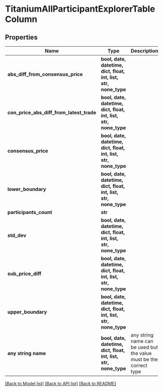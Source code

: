# TitaniumAllParticipantExplorerTableColumn


## Properties
Name | Type | Description | Notes
------------ | ------------- | ------------- | -------------
**abs_diff_from_consensus_price** | **bool, date, datetime, dict, float, int, list, str, none_type** |  | [optional] 
**con_price_abs_diff_from_latest_trade** | **bool, date, datetime, dict, float, int, list, str, none_type** |  | [optional] 
**consensus_price** | **bool, date, datetime, dict, float, int, list, str, none_type** |  | [optional] 
**lower_boundary** | **bool, date, datetime, dict, float, int, list, str, none_type** |  | [optional] 
**participants_count** | **str** |  | [optional] 
**std_dev** | **bool, date, datetime, dict, float, int, list, str, none_type** |  | [optional] 
**sub_price_diff** | **bool, date, datetime, dict, float, int, list, str, none_type** |  | [optional] 
**upper_boundary** | **bool, date, datetime, dict, float, int, list, str, none_type** |  | [optional] 
**any string name** | **bool, date, datetime, dict, float, int, list, str, none_type** | any string name can be used but the value must be the correct type | [optional]

[[Back to Model list]](../README.md#documentation-for-models) [[Back to API list]](../README.md#documentation-for-api-endpoints) [[Back to README]](../README.md)


